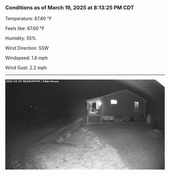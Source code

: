 ### Conditions as of March 19, 2025 at 8:13:25 PM CDT 

Temperature: 67.60 &deg;F

Feels like: 67.60 &deg;F

Humidity: 55%

Wind Direction: SSW

Windspeed: 1.6 mph

Wind Gust: 2.2 mph

---

<img src="./images/latest.jpeg"/>

